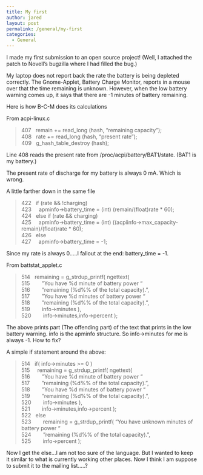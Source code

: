 ```yaml
---
title: My first
author: jared
layout: post
permalink: /general/my-first
categories:
  - General
---
```

I made my first submission to an open source project! (Well, I attached the patch to Novell&#8217;s bugzilla where I had filled the bug.)

My laptop does not report back the rate the battery is being depleted correctly. The Gnome-Applet, Battery Charge Monitor, reports in a mouse over that the time remaining is unknown. However, when the low battery warning comes up, it says that there are -1 minutes of battery remaining.

Here is how B-C-M does its calculations

From acpi-linux.c

> 407&nbsp;&nbsp;&nbsp;remain += read_long (hash, &#8220;remaining capacity&#8221;);  
> 408&nbsp;&nbsp;&nbsp;rate += read_long (hash, &#8220;present rate&#8221;);  
> 409&nbsp;&nbsp;&nbsp;g\_hash\_table_destroy (hash); 

Line 408 reads the present rate from /proc/acpi/battery/BAT1/state. (BAT1 is my battery.)

The present rate of discharge for my battery is always 0 mA. Which is wrong.

A little farther down in the same file

> 422&nbsp;&nbsp;&nbsp;if (rate && !charging)  
> 423&nbsp;&nbsp;&nbsp;&nbsp;&nbsp;apminfo->battery_time = (int) (remain/(float)rate * 60);  
> 424&nbsp;&nbsp;&nbsp;else if (rate && charging)  
> 425&nbsp;&nbsp;&nbsp;&nbsp;&nbsp;apminfo->battery\_time = (int) ((acpiinfo->max\_capacity-remain)/(float)rate * 60);  
> 426&nbsp;&nbsp;&nbsp;else  
> 427&nbsp;&nbsp;&nbsp;&nbsp;&nbsp;apminfo->battery_time = -1;

Since my rate is always 0&#8230;..I fallout at the end: battery_time = -1.

From battstat_applet.c

> 514&nbsp;&nbsp;&nbsp;remaining = g\_strdup\_printf( ngettext(  
> 515&nbsp;&nbsp;&nbsp;&nbsp;&nbsp;&nbsp;&nbsp;&nbsp;&#8221;You have %d minute of battery power &#8220;  
> 516&nbsp;&nbsp;&nbsp;&nbsp;&nbsp;&nbsp;&nbsp;&nbsp;&#8221;remaining (%d%% of the total capacity).&#8221;,  
> 517&nbsp;&nbsp;&nbsp;&nbsp;&nbsp;&nbsp;&nbsp;&nbsp;&#8221;You have %d minutes of battery power &#8220;  
> 518&nbsp;&nbsp;&nbsp;&nbsp;&nbsp;&nbsp;&nbsp;&nbsp;&#8221;remaining (%d%% of the total capacity).&#8221;,  
> 519&nbsp;&nbsp;&nbsp;&nbsp;&nbsp;&nbsp;&nbsp;&nbsp;info->minutes ),  
> 520&nbsp;&nbsp;&nbsp;&nbsp;&nbsp;&nbsp;&nbsp;&nbsp;info->minutes,info->percent );

The above prints part (The offending part) of the text that prints in the low battery warning. info is the apminfo structure. So info->minutes for me is always -1. How to fix?

A simple if statement around the above:

> 514&nbsp;&nbsp;&nbsp;if( info->minutes >= 0 )  
> 515&nbsp;&nbsp;&nbsp;&nbsp;&nbsp;remaining = g\_strdup\_printf( ngettext(  
> 516&nbsp;&nbsp;&nbsp;&nbsp;&nbsp;&nbsp;&nbsp;&nbsp;&#8221;You have %d minute of battery power &#8220;  
> 517&nbsp;&nbsp;&nbsp;&nbsp;&nbsp;&nbsp;&nbsp;&nbsp;&#8221;remaining (%d%% of the total capacity).&#8221;,  
> 518&nbsp;&nbsp;&nbsp;&nbsp;&nbsp;&nbsp;&nbsp;&nbsp;&#8221;You have %d minutes of battery power &#8220;  
> 519&nbsp;&nbsp;&nbsp;&nbsp;&nbsp;&nbsp;&nbsp;&nbsp;&#8221;remaining (%d%% of the total capacity).&#8221;,  
> 520&nbsp;&nbsp;&nbsp;&nbsp;&nbsp;&nbsp;&nbsp;&nbsp;info->minutes ),  
> 521&nbsp;&nbsp;&nbsp;&nbsp;&nbsp;&nbsp;&nbsp;&nbsp;info->minutes,info->percent );  
> 522&nbsp;&nbsp;&nbsp;else  
> 523&nbsp;&nbsp;&nbsp;&nbsp;&nbsp;&nbsp;&nbsp;&nbsp;remaining = g\_strdup\_printf( &#8220;You have unknown minutes of battery power &#8220;  
> 524&nbsp;&nbsp;&nbsp;&nbsp;&nbsp;&nbsp;&nbsp;&nbsp;&#8221;remaining (%d%% of the total capacity).&#8221;,  
> 525&nbsp;&nbsp;&nbsp;&nbsp;&nbsp;&nbsp;&nbsp;&nbsp;info->percent );

Now I get the else&#8230;I am not too sure of the language. But I wanted to keep it similar to what is currently working other places. Now I think I am suppose to submit it to the mailing list&#8230;..?